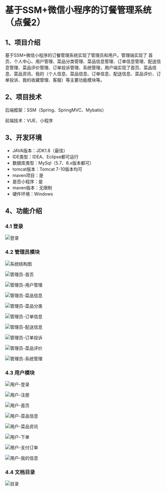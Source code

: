 # 基于SSM+微信小程序的订餐管理系统（点餐2）



## 1、项目介绍

基于SSM+微信小程序的订餐管理系统实现了管理员和用户。管理端实现了 首页、个人中心、用户管理、菜品分类管理、菜品信息管理、订单信息管理、配送信息管理、菜品评价管理、订单投诉管理、系统管理，用户端实现了首页、菜品信息、菜品资讯、我的（个人信息、菜品信息、订单信息、配送信息、菜品评价、订单投诉、我的收藏管理、客服）等主要功能模块等。

## 2、项目技术

后端框架：SSM（Spring、SpringMVC、Mybatis）

前端技术：VUE、小程序

## 3、开发环境

- JAVA版本：JDK1.8（最佳）
- IDE类型：IDEA、Eclipse都可运行
- 数据库类型：MySql（5.7、8.x版本都可） 
- tomcat版本：Tomcat 7-10版本均可
- maven项目：是
- 是否小程序：是
- maven版本：无限制
- 硬件环境：Windows


## 4、功能介绍

### 4.1 登录

![登录](https://www.codemarket.fun/202407082052344.png)

### 4.2 管理员模块

![系统结构图](https://www.codemarket.fun/202407082054279.png)

![管理员-首页](https://www.codemarket.fun/202407082053477.png)

![管理员-用户管理](https://www.codemarket.fun/202407082053486.png)

![管理员-菜品信息](https://www.codemarket.fun/202407082053098.png)

![管理员-菜品分类](https://www.codemarket.fun/202407082053504.png)

![管理员-订单信息](https://www.codemarket.fun/202407082053455.png)

![管理员-配送信息](https://www.codemarket.fun/202407082053465.png)

![管理员-订单投诉](https://www.codemarket.fun/202407082053157.png)

![管理员-菜品评价](https://www.codemarket.fun/202407082053783.png)

![管理员-系统管理](https://www.codemarket.fun/202407082053480.png)

### 4.3 用户模块

![用户-登录](https://www.codemarket.fun/202407082053878.png)

![用户-注册](https://www.codemarket.fun/202407082053922.png)

![用户-首页](https://www.codemarket.fun/202407082053881.png)

![用户-菜品信息](https://www.codemarket.fun/202407082053248.png)

![用户-菜品资讯](https://www.codemarket.fun/202407082053299.png)

![用户-下单](https://www.codemarket.fun/202407082053907.png)

![用户-支付订单](https://www.codemarket.fun/202407082053925.png)

![用户-我的信息](https://www.codemarket.fun/202407082053903.png)

### 4.4 文档目录

![目录](https://www.codemarket.fun/202407082053908.png)

